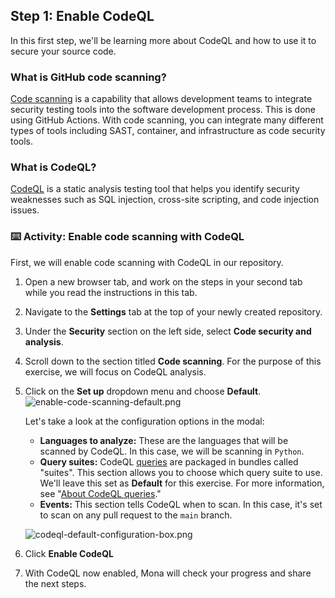 ## Step 1: Enable CodeQL

In this first step, we'll be learning more about CodeQL and how to use it to secure your source code.

### What is GitHub code scanning?

[Code scanning](https://docs.github.com/en/code-security/code-scanning/automatically-scanning-your-code-for-vulnerabilities-and-errors/about-code-scanning) is a capability that allows development teams to integrate security testing tools into the software development process. This is done using GitHub Actions. With code scanning, you can integrate many different types of tools including SAST, container, and infrastructure as code security tools.

### What is CodeQL?

[CodeQL](https://docs.github.com/en/code-security/code-scanning/automatically-scanning-your-code-for-vulnerabilities-and-errors/about-code-scanning-with-codeql) is a static analysis testing tool that helps you identify security weaknesses such as SQL injection, cross-site scripting, and code injection issues.

### ⌨️ Activity: Enable code scanning with CodeQL

First, we will enable code scanning with CodeQL in our repository.

1. Open a new browser tab, and work on the steps in your second tab while you read the instructions in this tab.

1. Navigate to the **Settings** tab at the top of your newly created repository.

1. Under the **Security** section on the left side, select **Code security and analysis**.

1. Scroll down to the section titled **Code scanning**. For the purpose of this exercise, we will focus on CodeQL analysis.

1. Click on the **Set up** dropdown menu and choose **Default**.
   ![enable-code-scanning-default.png](/images/enable-code-scanning-default.png)

   Let's take a look at the configuration options in the modal:

   - **Languages to analyze:** These are the languages that will be scanned by CodeQL. In this case, we will be scanning in `Python`.
   - **Query suites:** CodeQL [queries](https://docs.github.com/en/code-security/code-scanning/automatically-scanning-your-code-for-vulnerabilities-and-errors/about-code-scanning-with-codeql#about-codeql-queries) are packaged in bundles called "suites". This section allows you to choose which query suite to use. We'll leave this set as **Default** for this exercise. For more information, see "[About CodeQL queries](https://docs.github.com/en/code-security/code-scanning/automatically-scanning-your-code-for-vulnerabilities-and-errors/about-code-scanning-with-codeql#about-codeql-queries)."
   - **Events:** This section tells CodeQL when to scan. In this case, it's set to scan on any pull request to the `main` branch.

   ![codeql-default-configuration-box.png](/images/codeql-default-configuration-box.png)

1. Click **Enable CodeQL**

1. With CodeQL now enabled, Mona will check your progress and share the next steps.
